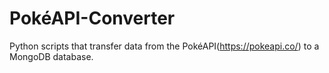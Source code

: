 # PokéAPI-Converter

Python scripts that transfer data from the PokéAPI(https://pokeapi.co/) to a MongoDB database.

